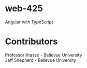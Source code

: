 # web-425
Angular with TypeScript
# Contributors  
Professor Krasso - Bellevue University  
Jeff Shepherd - Bellevue University  